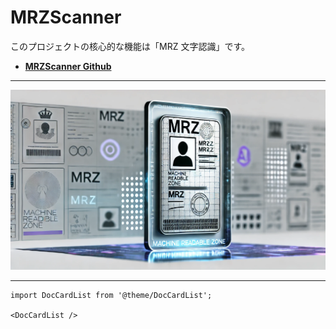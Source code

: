 # MRZScanner

このプロジェクトの核心的な機能は「MRZ 文字認識」です。

- [**MRZScanner Github**](https://github.com/DocsaidLab/MRZScanner)

---

![title](./resources/title.webp)

---

```mdx-code-block
import DocCardList from '@theme/DocCardList';

<DocCardList />
```

